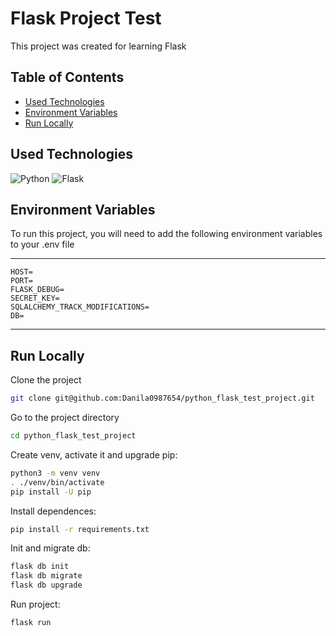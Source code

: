 
# Flask Project Test

This project was created for learning Flask


## Table of Contents

- [Used Technologies](#used-technologies)
- [Environment Variables](#environment-variables)
- [Run Locally](#run-locally)
## Used Technologies

![Python](https://img.shields.io/badge/python-3670A0?style=for-the-badge&logo=python&logoColor=ffdd54)
![Flask](https://img.shields.io/badge/flask-%23000.svg?style=for-the-badge&logo=flask&logoColor=white)


## Environment Variables

To run this project, you will need to add the 
following environment variables 
to your .env file

***
    HOST=
    PORT=
    FLASK_DEBUG=
    SECRET_KEY=
    SQLALCHEMY_TRACK_MODIFICATIONS=
    DB=
***


## Run Locally

Clone the project

```bash
git clone git@github.com:Danila0987654/python_flask_test_project.git
```

Go to the project directory

```bash
cd python_flask_test_project
```

Create venv, activate it and upgrade pip:

```bash
python3 -m venv venv
. ./venv/bin/activate
pip install -U pip
```

Install dependences:

```bash
pip install -r requirements.txt
```

Init and migrate db:

```bash
flask db init
flask db migrate
flask db upgrade
```

Run project:

```bash
flask run
```
